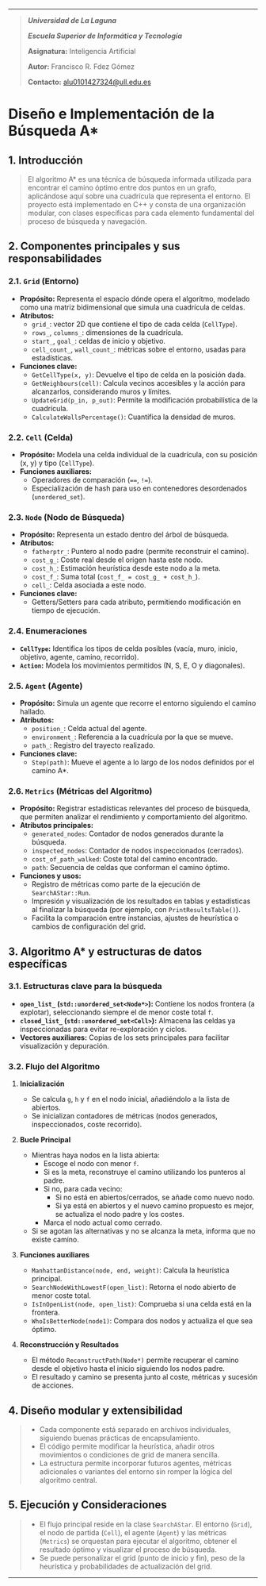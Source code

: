 ***
>***Universidad de La Laguna***
>
>***Escuela Superior de Informática y Tecnología***
>
>**Asignatura:** Inteligencia Artificial
>
>**Autor:** Francisco R. Fdez Gómez
>
>**Contacto:** alu0101427324@ull.edu.es

# Diseño e Implementación de la Búsqueda A*

## 1. Introducción

>El algoritmo A* es una técnica de búsqueda informada utilizada para encontrar el camino óptimo entre dos puntos en un grafo, aplicándose aquí sobre una cuadrícula que representa el entorno. El proyecto está implementado en C++ y consta de una organización modular, con clases específicas para cada elemento fundamental del proceso de búsqueda y navegación.

## 2. Componentes principales y sus responsabilidades

### 2.1. `Grid` (Entorno)

- **Propósito:** Representa el espacio dónde opera el algoritmo, modelado como una matriz bidimensional que simula una cuadrícula de celdas.
- **Atributos:**  
  - `grid_`: vector 2D que contiene el tipo de cada celda (`CellType`).
  - `rows_`, `columns_`: dimensiones de la cuadrícula.
  - `start_`, `goal_`: celdas de inicio y objetivo.
  - `cell_count_`, `wall_count_`: métricas sobre el entorno, usadas para estadísticas.
- **Funciones clave:**  
  - `GetCellType(x, y)`: Devuelve el tipo de celda en la posición dada.
  - `GetNeighbours(cell)`: Calcula vecinos accesibles y la acción para alcanzarlos, considerando muros y límites.
  - `UpdateGrid(p_in, p_out)`: Permite la modificación probabilística de la cuadrícula.
  - `CalculateWallsPercentage()`: Cuantifica la densidad de muros.

### 2.2. `Cell` (Celda)

- **Propósito:** Modela una celda individual de la cuadrícula, con su posición (x, y) y tipo (`CellType`).
- **Funciones auxiliares:**  
  - Operadores de comparación (`==`, `!=`).
  - Especialización de hash para uso en contenedores desordenados (`unordered_set`).

### 2.3. `Node` (Nodo de Búsqueda)

- **Propósito:** Representa un estado dentro del árbol de búsqueda.
- **Atributos:**  
  - `fatherptr_`: Puntero al nodo padre (permite reconstruir el camino).
  - `cost_g_`: Coste real desde el origen hasta este nodo.
  - `cost_h_`: Estimación heurística desde este nodo a la meta.
  - `cost_f_`: Suma total (`cost_f_ = cost_g_ + cost_h_`).
  - `cell_`: Celda asociada a este nodo.
- **Funciones clave:**  
  - Getters/Setters para cada atributo, permitiendo modificación en tiempo de ejecución.

### 2.4. Enumeraciones

- **`CellType`:** Identifica los tipos de celda posibles (vacía, muro, inicio, objetivo, agente, camino, recorrido).
- **`Action`:** Modela los movimientos permitidos (N, S, E, O y diagonales).

### 2.5. `Agent` (Agente)

- **Propósito:** Simula un agente que recorre el entorno siguiendo el camino hallado.
- **Atributos:**  
  - `position_`: Celda actual del agente.
  - `environment_`: Referencia a la cuadrícula por la que se mueve.
  - `path_`: Registro del trayecto realizado.
- **Funciones clave:**  
  - `Step(path)`: Mueve el agente a lo largo de los nodos definidos por el camino A*.
### 2.6. `Metrics` (Métricas del Algoritmo)

- **Propósito:** Registrar estadísticas relevantes del proceso de búsqueda, que permiten analizar el rendimiento y comportamiento del algoritmo.
- **Atributos principales:**  
  - `generated_nodes`: Contador de nodos generados durante la búsqueda.
  - `inspected_nodes`: Contador de nodos inspeccionados (cerrados).
  - `cost_of_path_walked`: Coste total del camino encontrado.
  - `path`: Secuencia de celdas que conforman el camino óptimo.
- **Funciones y usos:**  
  - Registro de métricas como parte de la ejecución de `SearchAStar::Run`.
  - Impresión y visualización de los resultados en tablas y estadísticas al finalizar la búsqueda (por ejemplo, con `PrintResultsTable()`).
  - Facilita la comparación entre instancias, ajustes de heurística o cambios de configuración del grid.

## 3. Algoritmo A* y estructuras de datos específicas

### 3.1. Estructuras clave para la búsqueda

- **`open_list_` (`std::unordered_set<Node*>`):** Contiene los nodos frontera (a explotar), seleccionando siempre el de menor coste total `f`.
- **`closed_list_` (`std::unordered_set<Cell>`):** Almacena las celdas ya inspeccionadas para evitar re-exploración y ciclos.
- **Vectores auxiliares:** Copias de los sets principales para facilitar visualización y depuración.

### 3.2. Flujo del Algoritmo

1. **Inicialización**  
   - Se calcula `g`, `h` y `f` en el nodo inicial, añadiéndolo a la lista de abiertos.
   - Se inicializan contadores de métricas (nodos generados, inspeccionados, coste recorrido).

2. **Bucle Principal**
   - Mientras haya nodos en la lista abierta:
     - Escoge el nodo con menor `f`.
     - Si es la meta, reconstruye el camino utilizando los punteros al padre.
     - Si no, para cada vecino:
       - Si no está en abiertos/cerrados, se añade como nuevo nodo.
       - Si ya está en abiertos y el nuevo camino propuesto es mejor, se actualiza el nodo padre y los costes.
     - Marca el nodo actual como cerrado.
   - Si se agotan las alternativas y no se alcanza la meta, informa que no existe camino.

3. **Funciones auxiliares**
   - `ManhattanDistance(node, end, weight)`: Calcula la heurística principal.
   - `SearchNodeWithLowestF(open_list)`: Retorna el nodo abierto de menor coste total.
   - `IsInOpenList(node, open_list)`: Comprueba si una celda está en la frontera.
   - `WhoIsBetterNode(node1)`: Compara dos nodos y actualiza el que sea óptimo.

4. **Reconstrucción y Resultados**
   - El método `ReconstructPath(Node*)` permite recuperar el camino desde el objetivo hasta el inicio siguiendo los nodos padre.
   - El resultado y camino se presenta junto al coste, métricas y sucesión de acciones.

## 4. Diseño modular y extensibilidad

>- Cada componente está separado en archivos individuales, siguiendo buenas prácticas de encapsulamiento.
>- El código permite modificar la heurística, añadir otros movimientos o condiciones de grid de manera sencilla.
>- La estructura permite incorporar futuros agentes, métricas adicionales o variantes del entorno sin romper la lógica del algoritmo central.

## 5. Ejecución y Consideraciones

>- El flujo principal reside en la clase `SearchAStar`. El entorno (`Grid`), el nodo de partida (`Cell`), el agente (`Agent`) y las métricas (`Metrics`) se orquestan para ejecutar el algoritmo, obtener el resultado óptimo y visualizar el proceso de búsqueda.
>- Se puede personalizar el grid (punto de inicio y fin), peso de la heurística y probabilidades de actualización del grid.

---
